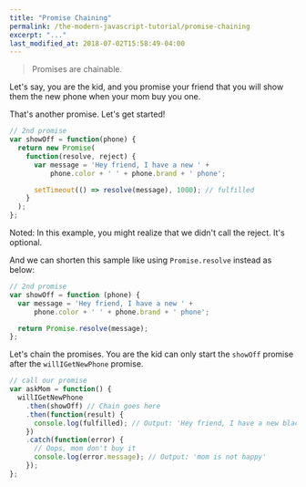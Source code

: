 ```yaml
---
title: "Promise Chaining"
permalink: /the-modern-javascript-tutorial/promise-chaining
excerpt: "..."
last_modified_at: 2018-07-02T15:58:49-04:00
---
```


> Promises are chainable.

Let's say, you are the kid, and you promise your friend that you will show them the new phone when your mom buy you one.

That's another promise. Let's get started!

```javascript
// 2nd promise
var showOff = function(phone) {
  return new Promise(
    function(resolve, reject) {
      var message = 'Hey friend, I have a new ' +
          phone.color + ' ' + phone.brand + ' phone';

      setTimeout(() => resolve(message), 1000); // fulfilled
    }
  );
};
```

Noted: In this example, you might realize that we didn't call the reject. It's optional. 

And we can shorten this sample like using `Promise.resolve` instead as below:

```javascript
// 2nd promise
var showOff = function (phone) {
  var message = 'Hey friend, I have a new ' +
      phone.color + ' ' + phone.brand + ' phone';

  return Promise.resolve(message);
};
```

Let's chain the promises. You are the kid can only start the `showOff` promise after the `willIGetNewPhone` promise.

```javascript
// call our promise
var askMom = function() {
  willIGetNewPhone
    .then(showOff) // Chain goes here
    .then(function(result) {
      console.log(fulfilled); // Output: 'Hey friend, I have a new black Samsung phone.'
    })
    .catch(function(error) {
      // Oops, mom don't buy it
      console.log(error.message); // Output: 'mom is not happy'
    });
};
```
